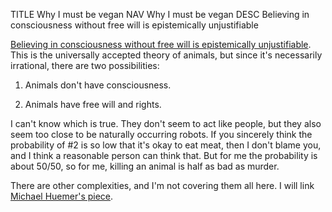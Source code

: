 TITLE Why I must be vegan
NAV Why I must be vegan
DESC Believing in consciousness without free will is epistemically unjustifiable

[Believing in consciousness without free will is epistemically unjustifiable](metaphysics). This is the universally accepted theory of animals, but since it's necessarily irrational, there are two possibilities:

1. Animals don't have consciousness.

2. Animals have free will and rights.

I can't know which is true. They don't seem to act like people, but they also seem too close to be naturally occurring robots. If you sincerely think the probability of #2 is so low that it's okay to eat meat, then I don't blame you, and I think a reasonable person can think that. But for me the probability is about 50/50, so for me, killing an animal is half as bad as murder.

There are other complexities, and I'm not covering them all here. I will link [Michael Huemer's piece](https://philpapers.org/archive/HUEDOE.pdf).
